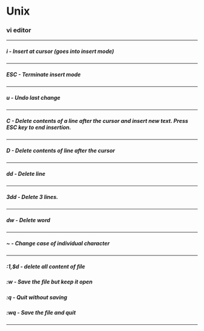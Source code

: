 # Unix

### vi editor
------------------------------------------------------
##### i - Insert at cursor (goes into insert mode)
---
##### ESC - Terminate insert mode
---
##### u - Undo last change
---
##### C - Delete contents of a line after the cursor and insert new text. Press ESC key to end insertion.
---
##### D - Delete contents of line after the cursor
---
##### dd - Delete line
---
##### 3dd - Delete 3 lines. 
---
##### dw - Delete word
---
##### ~ - Change case of individual character
---

##### :1,$d - delete all content of file
##### :w - Save the file but keep it open
##### :q - Quit without saving
##### :wq - Save the file and quit
--------------------------
